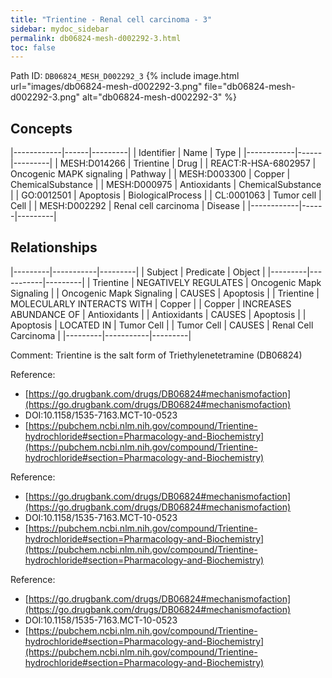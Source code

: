 ```yaml
---
title: "Trientine - Renal cell carcinoma - 3"
sidebar: mydoc_sidebar
permalink: db06824-mesh-d002292-3.html
toc: false 
---
```



Path ID: `DB06824_MESH_D002292_3`
{% include image.html url="images/db06824-mesh-d002292-3.png" file="db06824-mesh-d002292-3.png" alt="db06824-mesh-d002292-3" %}

## Concepts

|------------|------|---------|
| Identifier | Name | Type    |
|------------|------|---------|
| MESH:D014266 | Trientine | Drug |
| REACT:R-HSA-6802957 | Oncogenic MAPK signaling | Pathway |
| MESH:D003300 | Copper | ChemicalSubstance |
| MESH:D000975 | Antioxidants | ChemicalSubstance |
| GO:0012501 | Apoptosis | BiologicalProcess |
| CL:0001063 | Tumor cell | Cell |
| MESH:D002292 | Renal cell carcinoma | Disease |
|------------|------|---------|

## Relationships

|---------|-----------|---------|
| Subject | Predicate | Object  |
|---------|-----------|---------|
| Trientine | NEGATIVELY REGULATES | Oncogenic Mapk Signaling |
| Oncogenic Mapk Signaling | CAUSES | Apoptosis |
| Trientine | MOLECULARLY INTERACTS WITH | Copper |
| Copper | INCREASES ABUNDANCE OF | Antioxidants |
| Antioxidants | CAUSES | Apoptosis |
| Apoptosis | LOCATED IN | Tumor Cell |
| Tumor Cell | CAUSES | Renal Cell Carcinoma |
|---------|-----------|---------|

Comment: Trientine is the salt form of Triethylenetetramine (DB06824)

Reference: 
  - [https://go.drugbank.com/drugs/DB06824#mechanismofaction](https://go.drugbank.com/drugs/DB06824#mechanismofaction)
  - DOI:10.1158/1535-7163.MCT-10-0523
  - [https://pubchem.ncbi.nlm.nih.gov/compound/Trientine-hydrochloride#section=Pharmacology-and-Biochemistry](https://pubchem.ncbi.nlm.nih.gov/compound/Trientine-hydrochloride#section=Pharmacology-and-Biochemistry)

Reference: 
  - [https://go.drugbank.com/drugs/DB06824#mechanismofaction](https://go.drugbank.com/drugs/DB06824#mechanismofaction)
  - DOI:10.1158/1535-7163.MCT-10-0523
  - [https://pubchem.ncbi.nlm.nih.gov/compound/Trientine-hydrochloride#section=Pharmacology-and-Biochemistry](https://pubchem.ncbi.nlm.nih.gov/compound/Trientine-hydrochloride#section=Pharmacology-and-Biochemistry)

Reference: 
  - [https://go.drugbank.com/drugs/DB06824#mechanismofaction](https://go.drugbank.com/drugs/DB06824#mechanismofaction)
  - DOI:10.1158/1535-7163.MCT-10-0523
  - [https://pubchem.ncbi.nlm.nih.gov/compound/Trientine-hydrochloride#section=Pharmacology-and-Biochemistry](https://pubchem.ncbi.nlm.nih.gov/compound/Trientine-hydrochloride#section=Pharmacology-and-Biochemistry)

